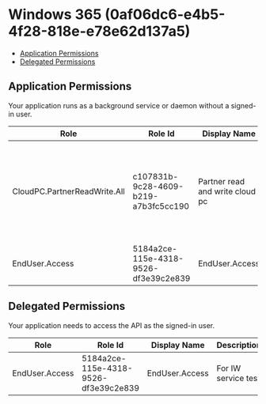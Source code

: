# Windows 365 (0af06dc6-e4b5-4f28-818e-e78e62d137a5)
- [Application Permissions](#application-permissions)
- [Delegated Permissions](#delegated-permissions)

## Application Permissions
Your application runs as a background service or daemon without a signed-in user.

| Role | Role Id | Display Name | Description |
|---|---|---|---|
| CloudPC.PartnerReadWrite.All | c107831b-9c28-4609-b219-a7b3fc5cc190 | Partner read and write cloud pc | Allows the partner app to read and write the properties of Cloud PCs, without a signed-in user. |
| EndUser.Access | 5184a2ce-115e-4318-9526-df3e39c2e839 | EndUser.Access | For IW service test |

## Delegated Permissions
Your application needs to access the API as the signed-in user. 

| Role | Role Id | Display Name | Description |
|---|---|---|---|
| EndUser.Access | 5184a2ce-115e-4318-9526-df3e39c2e839 | EndUser.Access | For IW service test |

